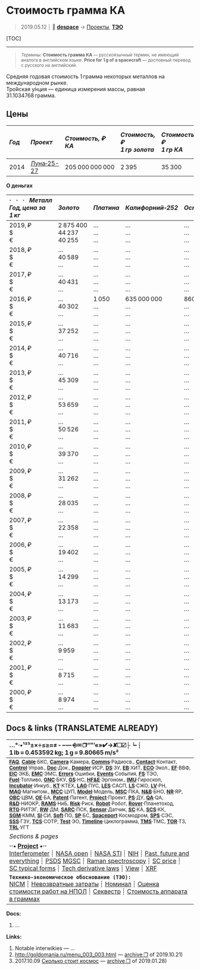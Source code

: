 # Стоимость грамма КА
> 2019.05.12 ┊ **🚀 [despace](index.md)** → [Проекты](project.md), **[ТЭО](fs.md)**

[TOC]

---

> <small>*Термины:* **Стоимость грамма КА** — русскоязычный термин, не имеющий аналога в английском языке. **Price for 1 g of a spacecraft** — дословный перевод с русского на английский.</small>

Средняя годовая стоимость 1 грамма некоторых металлов на международном рынке.  
Тро́йская у́нция — единица измерения массы, равная 31.1034768 грамма.



## Цены

|*Год*|*Проект*|*Стоимость, ₽<br> КА*|*Стоимость, ₽<br> 1 гр золота*|*Стоимость, ₽<br> 1 гр КА*|*Стоимость, ₽<br> 1 Мб (инф. на Землю)*|
|:--|:--|:--|:--|:--|:--|
| 2014 | [Луна‑25-27](луна_26.md)  | 205 000 000 000  | 2 395  | 35 300  | 78 ‑ 162  |

**О деньгах**

|*·     ·     ·     Металл<br>Год, цена за 1 кг*|*Золото*|*Платина*|*Калифорний‑252*|*Осмий*|*Осмий‑187*|*Палладий*|*Родий*|
|:--|:--|:--|:--|:--|:--|:--|:--|
|2019, ₽<br>$<br>€| 2 875 400<br> 44 237<br> 40 255 | …<br> …<br> … | …<br> …<br> … | …<br> …<br> … | …<br> …<br> … | …<br> …<br> … | …<br> …<br> … |
|2018, ₽<br>$<br>€|  …<br> 40 589<br> … | …<br> …<br> … | …<br> …<br> … | …<br> …<br> … | …<br> …<br> … | …<br> …<br> … | …<br> …<br> … |
|2017, ₽<br>$<br>€| …<br> 40 431<br> … | …<br> …<br> … | …<br> …<br> … | …<br> …<br> … | …<br> …<br> … | …<br> …<br> … | …<br> …<br> … |
|2016, ₽<br>$<br>€| …<br> 40 302<br> … | 1 050<br> …<br> … | 635 000 000<br> …<br> … | 860<br> …<br> … | 1 270 000<br> …<br> … | 2 300<br> …<br> … | 730<br> …<br> … |
|2015, ₽<br>$<br>€| …<br> 37 252<br> … | …<br> …<br> … | …<br> …<br> … | …<br> …<br> … | …<br> …<br> … | …<br> …<br> … | …<br> …<br> … |
|2014, ₽<br>$<br>€| …<br> 40 716<br> … | …<br> …<br> … | …<br> …<br> … | …<br> …<br> … | …<br> …<br> … | …<br> …<br> … | …<br> …<br> … |
|2013, ₽<br>$<br>€| …<br> 45 309<br> … | …<br> …<br> … | …<br> …<br> … | …<br> …<br> … | …<br> …<br> … | …<br> …<br> … | …<br> …<br> … |
|2012, ₽<br>$<br>€| …<br> 53 659<br> … | …<br> …<br> … | …<br> …<br> … | …<br> …<br> … | …<br> …<br> … | …<br> …<br> … | …<br> …<br> … |
|2011, ₽<br>$<br>€| …<br> 50 526<br> … | …<br> …<br> … | …<br> …<br> … | …<br> …<br> … | …<br> …<br> … | …<br> …<br> … | …<br> …<br> … |
|2010, ₽<br>$<br>€| …<br> 39 370<br> … | …<br> …<br> … | …<br> …<br> … | …<br> …<br> … | …<br> …<br> … | …<br> …<br> … | …<br> …<br> … |
|2009, ₽<br>$<br>€| …<br> 31 262<br> … | …<br> …<br> … | …<br> …<br> … | …<br> …<br> … | …<br> …<br> … | …<br> …<br> … | …<br> …<br> … |
|2008, ₽<br>$<br>€| …<br> 28 035<br> … | …<br> …<br> … | …<br> …<br> … | …<br> …<br> … | …<br> …<br> … | …<br> …<br> … | …<br> …<br> … |
|2007, ₽<br>$<br>€| …<br> 22 358<br> … | …<br> …<br> … | …<br> …<br> … | …<br> …<br> … | …<br> …<br> … | …<br> …<br> … | …<br> …<br> … |
|2006, ₽<br>$<br>€| …<br> 19 402<br> … | …<br> …<br> … | …<br> …<br> … | …<br> …<br> … | …<br> …<br> … | …<br> …<br> … | …<br> …<br> … |
|2005, ₽<br>$<br>€| …<br> 14 299<br> … | …<br> …<br> … | …<br> …<br> … | …<br> …<br> … | …<br> …<br> … | …<br> …<br> … | …<br> …<br> … |
|2004, ₽<br>$<br>€| …<br> 13 173<br> … | …<br> …<br> … | …<br> …<br> … | …<br> …<br> … | …<br> …<br> … | …<br> …<br> … | …<br> …<br> … |
|2003, ₽<br>$<br>€| …<br> 11 683<br> … | …<br> …<br> … | …<br> …<br> … | …<br> …<br> … | …<br> …<br> … | …<br> …<br> … | …<br> …<br> … |
|2002, ₽<br>$<br>€| …<br> 9 959<br> … | …<br> …<br> … | …<br> …<br> … | …<br> …<br> … | …<br> …<br> … | …<br> …<br> … | …<br> …<br> … |
|2001, ₽<br>$<br>€| …<br> 8 715<br> … | …<br> …<br> … | …<br> …<br> … | …<br> …<br> … | …<br> …<br> … | …<br> …<br> … | …<br> …<br> … |
|2000, ₽<br>$<br>€| …<br> 8 974<br> … | …<br> …<br> … | …<br> …<br> … | …<br> …<br> … | …<br> …<br> … | …<br> …<br> … | …<br> …<br> … |



<p style="page-break-after:always"> </p>

## Docs & links (TRANSLATEME ALREADY)
|…°·•¹²³±×÷≤≥≈≠ ‑ −— ⎆✉ ❐“”’«»✔→✘☐☑├┕┆ 1 lb = 0.453592 kg; 1 g = 9.80665 m/s²|
|:--|
|<small>**[FAQ](faq.md)**, **[Cable](cable.md)**·БКС, **[Camera](camera.md)**·Камера, **[Comms](comms.md)**·Радиосв., **[Contact](contact.md)**·Контакт, **[Control](control.md)**·Управ., **[Doc](doc.md)**·Док., **[Doppler](doppler.md)**·ИСР, **[DS](ds.md)**·ЗУ, **[EB](eb.md)**·ХИТ, **[ECO](ecology.md)**·Экол., **[EF](ef.md)**·ВВФ, **[ElC](elc.md)**·ЭКБ, **[EMC](emc.md)**·ЭМС, **[Errors](error.md)**·Ошибки, **[Events](event.md)**·События, **[FS](fs.md)**·ТЭО, **[Fuel](fuel.md)**·Топливо, **[GNC](gnc.md)**·БКУ, **[GS](scs.md)**·НС, **[HF&E](hfe.md)**·Эргоном., **[IMU](imu.md)**·Гироскоп, **[Incubator](incubator.md)**·Инкуб., **[KT](kt.md)**·КТЕХ, **[LAG](lag.md)**·ПУC, **[LES](les.md)**·САСП, **[LS](ls.md)**·СЖО, **[LV](lv.md)**·РН, **[MAG](mag.md)**·Магнитом., **[MCC](mcc.md)**·ЦУП, **[Model](model.md)**·Модель, **[MSC](sc.md)**·ПКА, **[N&B](nnb.md)**·БНО, **[NR](nr.md)**·ЯР, **[OBC](obc.md)**·ЦВМ, **[OE](oe.md)**·БА, **[Patent](патент.md)**·Патент, **[Project](project.md)**·Проект, **[PS](ps.md)**·ДУ, **[QA](quality.md)**·QA, **[R&D](rnd.md)**·НИОКР, **[RAMS](rams.md)**·НиБ, **[Risk](risk.md)**·Риск, **[Robot](robotics.md)**·Робот, **[Rover](rover.md)**·Планетоход, **[RTG](rtg.md)**·РИТЭГ, **[RW](rw.md)**·ДМ, **[SARC](sarc.md)**·ПСК, **[Sensor](sensor.md)**·Датчик, **[SC](sc.md)**·КА, **[SCS](scs.md)**·КК, **[SGM](sgm.md)**·КММ, **[SI](si.md)**·СИ, **[Soft](soft.md)**·ПО, **[SP](sp.md)**·БС, **[Spaceport](spaceport.md)**·Космодром, **[SPS](sps.md)**·СЭС, **[SSS](sss.md)**·ГЗУ, **[TCS](tcs.md)**·СОТР, **[Test](test.md)**·ЭО, **[Timeline](timeline.md)**·Циклограмма, **[TMS](tms.md)**·ТМС, **[TOR](tor.md)**·ТЗ, **[TRL](trl.md)**·УГТ</small>|
|*Sections & pages*|
|**··• [Project](project.md) •··**<br> [Interferometer](interferometer.md) ┊ [NASA open](nasa_open.md) ┊ [NASA STI](nasa_sti.md) ┊ [NIH](nih.md) ┊ [Past, future and everything](pfaeverything.md) ┊ [PSDS](us_psds.md) [MGSC](mgsc.md) ┊ [Raman spectroscopy](raman_spsc.md) ┊ [SC price](sc_price.md) ┊ [SC typical forms](sc_ts.md) ┊ [Tech derivative laws](td_laws.md) ┊ [View](view.md) ┊ [XRF](xrf.md)|
|**`Технико‑экономическое обоснование (ТЭО):`**<br> [NICM](nicm.md) ┊ [Невозвратные затраты](sunk_cost.md) ┊ [Номинал](nominal.md) ┊ [Оценка стоимости работ на НПОЛ](03_lav.md) ┊ [Секвестр](budget_seq.md) ┊ [Стоимость аппарата в граммах](sc_price.md) |

**Docs:**

   1. …

**Links:**

   1. Notable interwikies — …
   1. <http://goldomania.ru/menu_003_003.html> — [archive ❐](f/archive/20191021_1.pdf) of 2019.10.21)
   1. 2017.10.09 [Сколько стоит космос](https://habr.com/ru/post/373875/) — [archive ❐](f/archive/20171009_1.pdf) of 2019.01.28)

